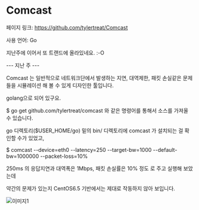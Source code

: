 # Comcast

페이지 링크: https://github.com/tylertreat/Comcast

사용 언어: Go

지난주에 이어서 또 트랜드에 올라있네요. :-O

--- 지난 주 ---

Comcast 는 일반적으로 네트워크단에서 발생하는 지연, 대역제한, 패킷 손실같은 문제들을 시뮬레이션 해 볼 수 있게 디자인한 툴입니다.

golang으로 되어 있구요.

$ go get github.com/tylertreat/comcast
와 같은 명령어를 통해서 소스를 가져올 수 있습니다.

go 디렉토리($USER_HOME/go) 밑의 bin/ 디렉토리에 comcast 가 설치되는 걸 확인할 수가 있었고,

$ comcast --device=eth0 --latency=250 --target-bw=1000 --default-bw=1000000 --packet-loss=10%

250ms 의 응답지연과 대역폭은 1Mbps, 패킷 손실률은 10% 정도 로 주고 실행해 보았는데

약간의 문제가 있는지 CentOS6.5 기반에서는 제대로 작동하지 않아 보입니다.


![이미지1](img/001-21.png)
